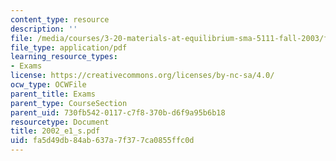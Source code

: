 ```yaml
---
content_type: resource
description: ''
file: /media/courses/3-20-materials-at-equilibrium-sma-5111-fall-2003/fa5d49db84ab637a7f377ca0855ffc0d_2002_e1_s.pdf
file_type: application/pdf
learning_resource_types:
- Exams
license: https://creativecommons.org/licenses/by-nc-sa/4.0/
ocw_type: OCWFile
parent_title: Exams
parent_type: CourseSection
parent_uid: 730fb542-0117-c7f8-370b-d6f9a95b6b18
resourcetype: Document
title: 2002_e1_s.pdf
uid: fa5d49db-84ab-637a-7f37-7ca0855ffc0d
---
```

